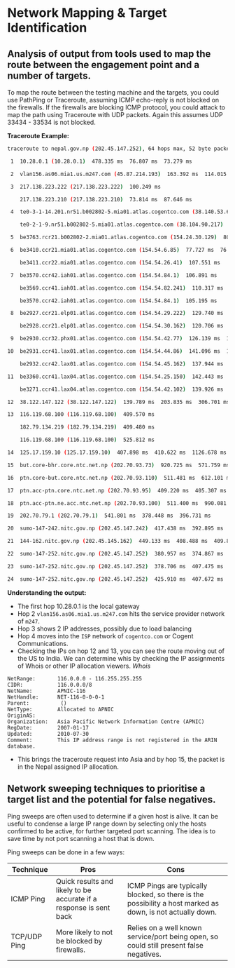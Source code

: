 # Network Mapping & Target Identification

## Analysis of output from tools used to map the route between the engagement point and a number of targets.

To map the route between the testing machine and the targets, you could use PathPing or Traceroute, assuming ICMP echo-reply is not blocked on the firewalls. If the firewalls are blocking ICMP protocol, you could attack to map the path using Traceroute with UDP packets. Again this assumes UDP 33434 - 33534 is not blocked.

**Traceroute Example:**

```bash
traceroute to nepal.gov.np (202.45.147.252), 64 hops max, 52 byte packets

 1  10.28.0.1 (10.28.0.1)  478.335 ms  76.807 ms  73.279 ms

 2  vlan156.as06.mia1.us.m247.com (45.87.214.193)  163.392 ms  114.015 ms  296.273 ms

 3  217.138.223.222 (217.138.223.222)  100.249 ms

    217.138.223.210 (217.138.223.210)  73.814 ms  87.646 ms

 4  te0-3-1-14.201.nr51.b002802-5.mia01.atlas.cogentco.com (38.140.53.65)  123.359 ms

    te0-2-1-9.nr51.b002802-5.mia01.atlas.cogentco.com (38.104.90.217)  325.528 ms  87.053 ms

 5  be3763.rcr21.b002802-2.mia01.atlas.cogentco.com (154.24.30.129)  80.090 ms  84.957 ms  74.048 ms

 6  be3410.ccr21.mia01.atlas.cogentco.com (154.54.6.85)  77.727 ms  76.056 ms

    be3411.ccr22.mia01.atlas.cogentco.com (154.54.26.41)  107.551 ms

 7  be3570.ccr42.iah01.atlas.cogentco.com (154.54.84.1)  106.891 ms

    be3569.ccr41.iah01.atlas.cogentco.com (154.54.82.241)  110.317 ms

    be3570.ccr42.iah01.atlas.cogentco.com (154.54.84.1)  105.195 ms

 8  be2927.ccr21.elp01.atlas.cogentco.com (154.54.29.222)  129.740 ms

    be2928.ccr21.elp01.atlas.cogentco.com (154.54.30.162)  120.706 ms  139.252 ms

 9  be2930.ccr32.phx01.atlas.cogentco.com (154.54.42.77)  126.139 ms  134.253 ms  125.011 ms

10  be2931.ccr41.lax01.atlas.cogentco.com (154.54.44.86)  141.096 ms  137.965 ms

    be2932.ccr42.lax01.atlas.cogentco.com (154.54.45.162)  137.944 ms

11  be3360.ccr41.lax04.atlas.cogentco.com (154.54.25.150)  142.443 ms  137.632 ms

    be3271.ccr41.lax04.atlas.cogentco.com (154.54.42.102)  139.926 ms

12  38.122.147.122 (38.122.147.122)  139.789 ms  203.835 ms  306.701 ms

13  116.119.68.100 (116.119.68.100)  409.570 ms

    182.79.134.219 (182.79.134.219)  409.480 ms

    116.119.68.100 (116.119.68.100)  525.812 ms

14  125.17.159.10 (125.17.159.10)  407.898 ms  410.622 ms  1126.678 ms

15  but.core-bhr.core.ntc.net.np (202.70.93.73)  920.725 ms  571.759 ms  715.819 ms

16  ptn.core-but.core.ntc.net.np (202.70.93.110)  511.481 ms  612.101 ms  386.669 ms

17  ptn.acc-ptn.core.ntc.net.np (202.70.93.95)  409.220 ms  405.307 ms  472.254 ms

18  ptn.acc-ptn.ne.acc.ntc.net.np (202.70.93.100)  511.400 ms  990.081 ms  771.333 ms

19  202.70.79.1 (202.70.79.1)  541.801 ms  378.448 ms  396.731 ms

20  sumo-147-242.nitc.gov.np (202.45.147.242)  417.438 ms  392.895 ms  370.286 ms

21  144-162.nitc.gov.np (202.45.145.162)  449.133 ms  408.488 ms  409.836 ms

22  sumo-147-252.nitc.gov.np (202.45.147.252)  380.957 ms  374.867 ms  395.175 ms

23  sumo-147-252.nitc.gov.np (202.45.147.252)  378.706 ms  407.475 ms  495.505 ms

24  sumo-147-252.nitc.gov.np (202.45.147.252)  425.910 ms  407.672 ms  424.088 ms
```

**Understanding the output:**

- The first hop 10.28.0.1 is the local gateway
- Hop 2 `vlan156.as06.mia1.us.m247.com` hits the service provider network of `m247`.
- Hop 3 shows 2 IP addresses, possibly due to load balancing
- Hop 4 moves into the `ISP` network of `cogentco.com` or Cogent Communications.
- Checking the IPs on hop 12 and 13, you can see the route moving out of the US to India. We can determine whis by checking the IP assignments of Whois or other IP allocation viewers.
*Whois*
```
NetRange:       116.0.0.0 - 116.255.255.255
CIDR:           116.0.0.0/8
NetName:        APNIC-116
NetHandle:      NET-116-0-0-0-1
Parent:          ()
NetType:        Allocated to APNIC
OriginAS:
Organization:   Asia Pacific Network Information Centre (APNIC)
RegDate:        2007-01-17
Updated:        2010-07-30
Comment:        This IP address range is not registered in the ARIN database.
```
- This brings the traceroute request into Asia and by hop 15, the packet is in the Nepal assigned IP allocation.

## Network sweeping techniques to prioritise a target list and the potential for false negatives.

Ping sweeps are often used to determine if a given host is alive. It can be useful to condense a large IP range down by selecting only the hosts confirmed to be active, for further targeted port scanning. The idea is to save time by not port scanning a host that is down.

Ping sweeps can be done in a few ways:

| Technique| Pros| Cons|
|----------|-----|-----|
ICMP Ping| Quick results and likely to be accurate if a response is sent back| ICMP Pings are typically blocked, so there is the possibility a host marked as down, is not actually down.|
|TCP/UDP Ping|More likely to not be blocked by firewalls.| Relies on a well known service/port being open, so could still present false negatives.